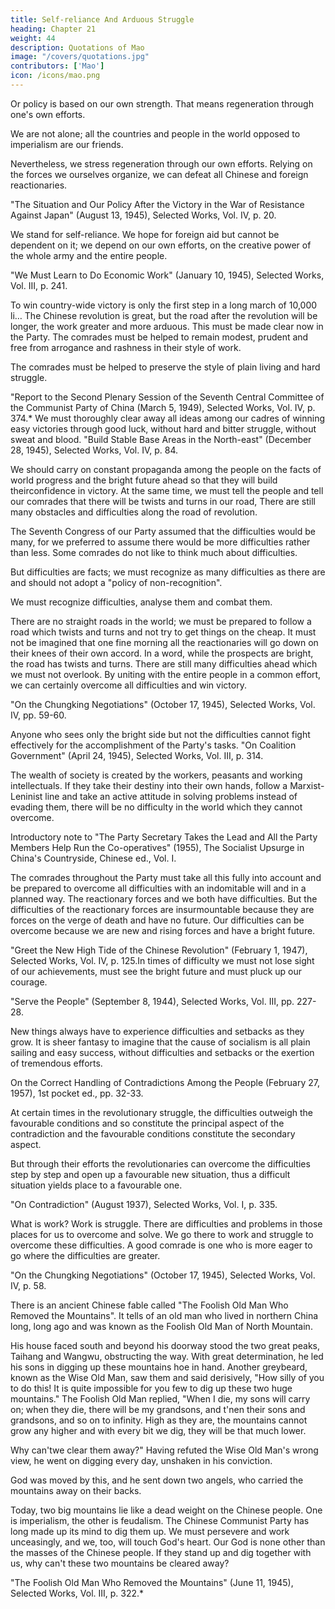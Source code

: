 ```yaml
---
title: Self-reliance And Arduous Struggle
heading: Chapter 21
weight: 44
description: Quotations of Mao
image: "/covers/quotations.jpg"
contributors: ['Mao']
icon: /icons/mao.png
---
```



Or policy is based on our own strength. That means regeneration through one's own efforts. 

We are not alone; all the countries and people in the world opposed to imperialism are our friends.

Nevertheless, we stress regeneration through our own efforts. Relying on the forces we ourselves organize, we can defeat all Chinese and foreign reactionaries.


"The Situation and Our Policy After the Victory in the War of Resistance Against Japan" (August 13, 1945), Selected Works, Vol. IV, p. 20.


We stand for self-reliance. We hope for foreign aid but cannot be dependent on it; we depend on our own efforts, on the creative power of the whole army and the entire people.

"We Must Learn to Do Economic Work" (January 10, 1945), Selected Works, Vol. III, p. 241.

To win country-wide victory is only the first step in a long march of 10,000 li… The Chinese revolution is great, but the road after the revolution will be longer, the work greater and more arduous. This must be made clear now in the Party. The comrades must be helped to remain modest,
prudent and free from arrogance and rashness in their style of work. 

The comrades must be helped to preserve the style of plain living and hard struggle.

"Report to the Second Plenary Session of the Seventh Central Committee of the
Communist Party of China (March 5, 1949), Selected Works, Vol. IV, p. 374.*
We must thoroughly clear away all ideas among our cadres of winning easy
victories through good luck, without hard and bitter struggle, without sweat
and blood.
"Build Stable Base Areas in the North-east" (December 28, 1945), Selected Works,
Vol. IV, p. 84.

We should carry on constant propaganda among the people on the facts of world progress and the bright future ahead so that they will build theirconfidence in victory. At the same time, we must tell the people and tell our comrades that there will be twists and turns in our road, There are still many obstacles and difficulties along the road of revolution. 

The Seventh Congress of our Party assumed that the difficulties would be many, for we preferred to assume there would be more difficulties rather than less. Some comrades do not like to think much about difficulties. 

But difficulties are facts; we must recognize as many difficulties as there are and should not adopt a "policy of
non-recognition". 

We must recognize difficulties, analyse them and combat them.

There are no straight roads in the world; we must be prepared to follow a road which twists and turns and not try to get things on the cheap. It must
not be imagined that one fine morning all the reactionaries will go down on their knees of their own accord. In a word, while the prospects are bright, the
road has twists and turns. There are still many difficulties ahead which we must not overlook. By uniting with the entire people in a common effort, we
can certainly overcome all difficulties and win victory. 

"On the Chungking Negotiations" (October 17, 1945), Selected Works, Vol. IV, pp.
59-60.

Anyone who sees only the bright side but not the difficulties cannot fight effectively for the accomplishment of the Party's tasks.
"On Coalition Government" (April 24, 1945), Selected Works, Vol. III, p. 314.

The wealth of society is created by the workers, peasants and working intellectuals. If they take their destiny into their own hands, follow a Marxist-
Leninist line and take an active attitude in solving problems instead of evading them, there will be no difficulty in the world which they cannot
overcome.

Introductory note to "The Party Secretary Takes the Lead and All the Party Members
Help Run the Co-operatives" (1955), The Socialist Upsurge in China's Countryside,
Chinese ed., Vol. I.

The comrades throughout the Party must take all this fully into account and be prepared to overcome all difficulties with an indomitable will and in a
planned way. The reactionary forces and we both have difficulties. But the difficulties of the reactionary forces are insurmountable because they are
forces on the verge of death and have no future. Our difficulties can be overcome because we are new and rising forces and have a bright future.

"Greet the New High Tide of the Chinese Revolution" (February 1, 1947), Selected Works, Vol. IV, p. 125.In times of difficulty we must not lose sight of our achievements, must see the bright future and must pluck up our courage.

"Serve the People" (September 8, 1944), Selected Works, Vol. III, pp. 227-28.

New things always have to experience difficulties and setbacks as they grow. It is sheer fantasy to imagine that the cause of socialism is all plain sailing
and easy success, without difficulties and setbacks or the exertion of tremendous efforts.

On the Correct Handling of Contradictions Among the People (February 27, 1957),
1st pocket ed., pp. 32-33.

At certain times in the revolutionary struggle, the difficulties outweigh the favourable conditions and so constitute the principal aspect of the
contradiction and the favourable conditions constitute the secondary aspect.

But through their efforts the revolutionaries can overcome the difficulties step by step and open up a favourable new situation, thus a difficult situation
yields place to a favourable one.

"On Contradiction" (August 1937), Selected Works, Vol. I, p. 335.

What is work? Work is struggle. There are difficulties and problems in those places for us to overcome and solve. We go there to work and struggle to
overcome these difficulties. A good comrade is one who is more eager to go where the difficulties are greater.

"On the Chungking Negotiations" (October 17, 1945), Selected Works, Vol. IV, p. 58.

There is an ancient Chinese fable called "The Foolish Old Man Who Removed the Mountains". It tells of an old man who lived in northern China long, long ago and was known as the Foolish Old Man of North Mountain. 

His house faced south and beyond his doorway stood the two great peaks, Taihang and Wangwu, obstructing the way. With great determination, he led his sons in digging up these mountains hoe in hand. Another greybeard, known as the Wise Old Man, saw them and said derisively, "How silly of you
to do this! It is quite impossible for you few to dig up these two huge mountains." The Foolish Old Man replied, "When I die, my sons will carry
on; when they die, there will be my grandsons, and t'nen their sons and grandsons, and so on to infinity. High as they are, the mountains cannot grow
any higher and with every bit we dig, they will be that much lower. 

Why can'twe clear them away?" Having refuted the Wise Old Man's wrong view, he went on digging every day, unshaken in his conviction. 

God was moved by this, and he sent down two angels, who carried the mountains away on their backs. 
 
Today, two big mountains lie like a dead weight on the Chinese people. One is imperialism, the other is feudalism. The Chinese Communist
Party has long made up its mind to dig them up. We must persevere and work unceasingly, and we, too, will touch God's heart. Our God is none other than
the masses of the Chinese people. If they stand up and dig together with us, why can't these two mountains be cleared away?

"The Foolish Old Man Who Removed the Mountains" (June 11, 1945), Selected
Works, Vol. III, p. 322.*

